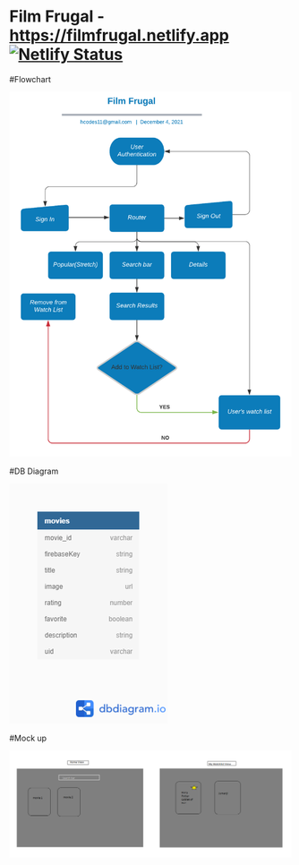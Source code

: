 # Film Frugal - https://filmfrugal.netlify.app [![Netlify Status](https://api.netlify.com/api/v1/badges/c698a28a-815b-4d94-802a-502298dfb87b/deploy-status)](https://app.netlify.com/sites/spicebox/deploys)

#Flowchart

![Flow Chart](./documentation/flowchart.png)

#DB Diagram

![DB Diagram](./documentation/db.png)

#Mock up

![Mock up](./documentation/mockup.png)

